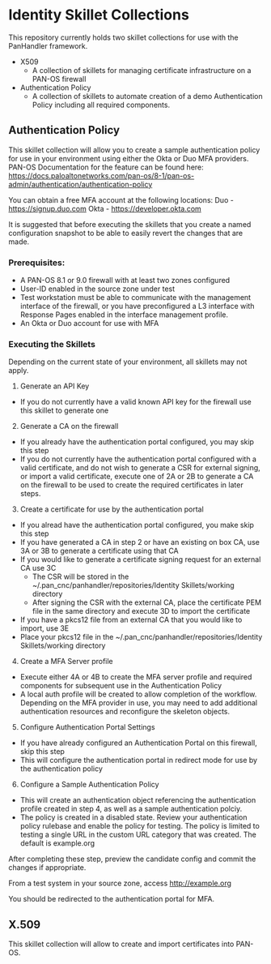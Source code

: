 # Identity Skillet Collections

This repository currently holds two skillet collections for use with the PanHandler framework.

- X509
  - A collection of skillets for managing certificate infrastructure on a PAN-OS firewall
- Authentication Policy
  - A collection of skillets to automate creation of a demo Authentication Policy including all required components. 

## Authentication Policy

This skillet collection will allow you to create a sample authentication policy for use in your environment using either the Okta or Duo MFA providers. PAN-OS Documentation for the feature can be found here: https://docs.paloaltonetworks.com/pan-os/8-1/pan-os-admin/authentication/authentication-policy

You can obtain a free MFA account at the following locations:
Duo - https://signup.duo.com
Okta - https://developer.okta.com

It is suggested that before executing the skillets that you create a named configuration snapshot to be able to easily revert the changes that are made. 

### Prerequisites:
- A PAN-OS 8.1 or 9.0 firewall with at least two zones configured
- User-ID enabled in the source zone under test
- Test workstation must be able to communicate with the management interface of the firewall, or you have preconfigured a L3 interface with Response Pages enabled in the interface management profile.
- An Okta or Duo account for use with MFA 

### Executing the Skillets

Depending on the current state of your environment, all skillets may not apply. 

1. Generate an API Key
- If you do not currently have a valid known API key for the firewall use this skillet to generate one
2. Generate a CA on the firewall
- If you already have the authentication portal configured, you may skip this step
- If you do not currently have the authentication portal configured with a valid certificate, and do not wish to generate a CSR for external signing, or import a valid certificate, execute one of 2A or 2B to generate a CA on the firewall to be used to create the required certificates in later steps. 
3. Create a certificate for use by the authentication portal
- If you alread have the authentication portal configured, you make skip this step
- If you have generated a CA in step 2 or have an existing on box CA, use 3A or 3B to generate a certificate using that CA
- If you would like to generate a certificate signing request for an external CA use 3C
  - The CSR will be stored in the ~/.pan_cnc/panhandler/repositories/Identity Skillets/working directory
  - After signing the CSR with the external CA, place the certificate PEM file in the same directory and execute 3D to import the certificate
- If you have a pkcs12 file from an external CA that you would like to import, use 3E
 - Place your pkcs12 file in the ~/.pan_cnc/panhandler/repositories/Identity Skillets/working directory
4. Create a MFA Server profile
 - Execute either 4A or 4B to create the MFA server profile and required components for subsequent use in the Authentication Policy
 - A local auth profile will be created to allow completion of the workflow. Depending on the MFA provider in use, you may need to add additional authentication resources and reconfigure the skeleton objects. 
5. Configure Authentication Portal Settings
 - If you have already configured an Authentication Portal on this firewall, skip this step
 -  This will configure the authentication portal in redirect mode for use by the authentication policy
6. Configure a Sample Authentication Policy
 - This will create an authentication object referencing the authentication profile created in step 4, as well as a sample authentication polciy. 
 - The policy is created in a disabled state. Review your authentication policy rulebase and enable the policy for testing. The policy is limited to testing a single URL in the custom URL category that was created. The default is example.org


 After completing these step, preview the candidate config and commit the changes if appropriate. 

 From a test system in your source zone, access http://example.org 

 You should be redirected to the authentication portal for MFA. 


## X.509

This skillet collection will allow to create and import certificates into PAN-OS.

